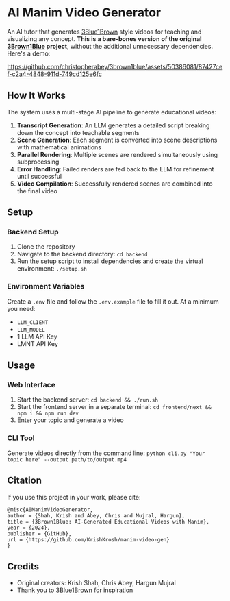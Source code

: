 # AI Manim Video Generator

An AI tutor that generates [3Blue1Brown](https://www.youtube.com/channel/UCYO_jab_esuFRV4b17AJtAw) style videos for teaching and visualizing any concept. **This is a bare-bones version of the original [3Brown1Blue](https://github.com/christopherabey/3brown1blue) project**, without the additional unnecessary dependencies. Here's a demo:

https://github.com/christopherabey/3brown1blue/assets/50386081/87427cef-c2a4-4848-911d-749cd125e6fc


## How It Works

The system uses a multi-stage AI pipeline to generate educational videos:

1. **Transcript Generation**: An LLM generates a detailed script breaking down the concept into teachable segments
2. **Scene Generation**: Each segment is converted into scene descriptions with mathematical animations
3. **Parallel Rendering**: Multiple scenes are rendered simultaneously using subprocessing
4. **Error Handling**: Failed renders are fed back to the LLM for refinement until successful
5. **Video Compilation**: Successfully rendered scenes are combined into the final video


## Setup

### Backend Setup
1. Clone the repository
2. Navigate to the backend directory: `cd backend`
3. Run the setup script to install dependencies and create the virtual environment: `./setup.sh`

### Environment Variables
Create a `.env` file and follow the `.env.example` file to fill it out. At a minimum you need:
- `LLM_CLIENT`
- `LLM_MODEL`
- 1 LLM API Key
- LMNT API Key


## Usage

### Web Interface
1. Start the backend server: `cd backend && ./run.sh`
2. Start the frontend server in a separate terminal: `cd frontend/next && npm i && npm run dev`
3. Enter your topic and generate a video

### CLI Tool
Generate videos directly from the command line: `python cli.py "Your topic here" --output path/to/output.mp4`


## Citation
If you use this project in your work, please cite:

```
@misc{AIManimVideoGenerator,
author = {Shah, Krish and Abey, Chris and Mujral, Hargun},
title = {3Brown1Blue: AI-Generated Educational Videos with Manim},
year = {2024},
publisher = {GitHub},
url = {https://github.com/KrishKrosh/manim-video-gen}
}
```


## Credits
- Original creators: Krish Shah, Chris Abey, Hargun Mujral
- Thank you to [3Blue1Brown](https://www.youtube.com/channel/UCYO_jab_esuFRV4b17AJtAw) for inspiration